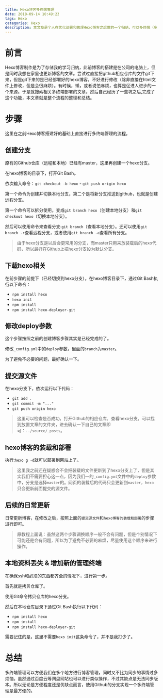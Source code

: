 ```yaml
---
title: Hexo博客多终端管理
date: 2018-09-14 10:49:23
tags: Hexo
categories: Hexo
description: 本文章是个人在优化部署和管理Hexo博客之后做的一个归纳，可以多终端（多台电脑）管理Hexo博客的源代码。
---
```

# 前言

Hexo博客制作是为了存储我的学习归纳，此前博客的搭建是在公司的电脑上，但是同时我想在家里也更新博客的文章。尝试过直接把github相应仓库的文件git下来，但是git下来的是已经部署好的hexo博客，不好进行修改（除非直接在html文件上修改，但是会很麻烦）。有时候，懒，或者说怕麻烦，也算是促进人进步的一个来源。于是就搜索相关多终端部署的文章，然后自己经历了一些坑之后,完成了这个功能，本文章就是整个流程的整理和总结。

# 步骤

这里在之前Hexo博客搭建好的基础上直接进行多终端管理的流程。

## 创建分支

原有的Github仓库（远程和本地）已经有master，这里再创建一个hexo分支。

在hexo博客的目录下，打开Git Bash。

依次输入命令：`git checkout -b hexo` - `git push origin hexo`

第一个命令为创建并切换本地分支，第二个是将新分支推送到github，也就是创建远程分支。

第一个命令可以拆分使用，变成`git branch hexo`（创建本地分支）和`git checkout hexo`（切换本地分支）。

然后可以使用命令来查看分支:`git branch`（查看本地分支）。还可以使用`git branch -r`查看远程分支，或者使用`git branch -a`查看所有分支。

> 由于hexo分支是以后会更常用的分支，而master只用来放装载后的hexo代码，所以最好在Github上把hexo分支设为默认分支。

## 下载hexo相关

在前步骤的前提下（已经切换到hexo分支），在hexo博客目录下，通过Git Bash执行以下命令：

- `npm install hexo`
- `hexo init`
- `npm install`
- `npm install hexo-deployer-git`

## 修改deploy参数

这个步骤按照之前的创建博客步骤其实是已经完成的了。

修改`_config.yml`中的`deploy`参数，里面的`branch`为`master`。

为了避免不必要的问题，最好确认一下。

## 提交源文件

在hexo分支下，依次运行以下代码：
- `git add .`
- `git commit -m "..."`
- `git push origin hexo`

> 这里可以检查是否成功，打开Github的相应仓库，查看hexo分支，可以找到放置文章的文件夹，进去确认一下自己的文章即可：`../source/_posts`。

## hexo博客的装载和部署

执行:`hexo g -d`就可以部署到网站上了。

> 这里我之前还在疑惑会不会把装载的文件更新到了hexo分支上了，但是其实我们不需要担心这一点，因为我们一的`_config.yml`文件中的`deploy`参数中，分支是选择`master`的。网页的装载后的代码只会更新到`master`，`hexo`只会更新前面提交的源文件。

## 后续的日常更新

日常更新博客，在修改之后，按照上面的`提交源文件`和`hexo博客的装载和部署`的步骤进行即可。

> 原教程上面说：虽然这两个步骤调换顺序一般不会有问题，但是个别情况下可能还是会有问题，所以为了避免不必要的麻烦，尽量使用这个顺序来进行操作。

## 本地资料丢失 & 增加新的管理终端

在确保ssh和必须的东西都齐全的情况下，进行第一步。

首先就是拷贝仓库了。

使用Git命令拷贝仓库的hexo分支。

然后在本地仓库目录下通过Git Bash执行以下代码：

- `npm install hexo`
- `npm install`
- `npm install hexo-deployer-git`

需要记住的是，这里不需要`hexo init`这条命令了，并不是我打少了。

# 总结

多终端管理可以方便我们在多个地方进行博客管理，同时又不比为同步的事情过多烦恼。虽然通过百度云等网盘网站也可以进行类似操作，不过其缺点是无法同步版本。所以无论是方便程度还是优缺点而言，使用Github的分支实现一个多终端管理是最方便的。